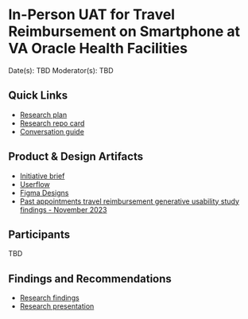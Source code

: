 # In-Person UAT for Travel Reimbursement on Smartphone at VA Oracle Health Facilities

Date(s): TBD
Moderator(s): TBD

## Quick Links 

- [Research plan](https://github.com/department-of-veterans-affairs/va.gov-team/blob/master/products/health-care/checkin/research/2024-02%20In-Person%20Travel%20Reimbursement%20Research%20for%20Oracle%20Health%20Facilities/research-plan.md)<br>
- [Research repo card]()<br>
- [Conversation guide]()

## Product & Design Artifacts 

- [Initiative brief](https://github.com/department-of-veterans-affairs/va.gov-team/blob/master/products/health-care/checkin/product/Initiatives/check-in-for-oracle-health.md)
- [Userflow](https://www.figma.com/file/pnR05o7NPJDS0KFUSQ0eE3/Check-in-%7C-Check-in?type=design&node-id=1265-1102&mode=design&t=wB0sPLNcuTzdlun8-4)
- [Figma Designs](https://www.figma.com/file/pnR05o7NPJDS0KFUSQ0eE3/Check-in-%7C-Check-in?type=design&node-id=96-709&mode=design&t=Llh0Gzeyt9TY1W5W-0)
- [Past appointments travel reimbursement generative usability study findings - November 2023](https://github.com/department-of-veterans-affairs/va.gov-team/blob/master/products/health-care/checkin/research/2023-11%20Past%20Appointments%20Travel%20Reimbursement%20Generative%20Usability%20Study/research-findings.md)
  
## Participants 

TBD 

## Findings and Recommendations 

- [Research findings]()<br>
- [Research presentation]()
